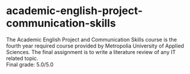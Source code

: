 # academic-english-project-communication-skills
The Academic English Project and Communication Skills course is the fourth year required course provided by Metropolia University of Applied Sciences. The final assignment is to write a literature review of any IT related topic.<br>
Final grade: 5.0/5.0
